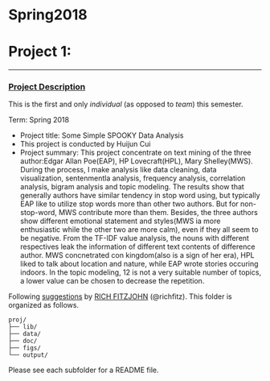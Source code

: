 # Spring2018
# Project 1:

----


### [Project Description](doc/)
This is the first and only *individual* (as opposed to *team*) this semester. 

Term: Spring 2018

+ Project title: Some Simple SPOOKY Data Analysis
+ This project is conducted by Huijun Cui
+ Project summary: This project concentrate on text mining of the three author:Edgar Allan Poe(EAP), HP Lovecraft(HPL), Mary Shelley(MWS). During the process, I make analysis like data cleaning, data visualization, sentenmentla analysis, frequency analysis, correlation analysis, bigram analysis and topic modeling. The results show that generally authors have similar tendency in stop word using, but typically EAP like to utilize stop words more than other two authors. But for non-stop-word, MWS  contribute more than them. Besides, the three authors show different emotional statement and styles(MWS ia more enthusiastic while the other two are more calm), even if they all seem to be negative. From the TF-IDF value analysis, the nouns with different respectives leak the information of different text contents of difference author. MWS concnetrated con kingdom(also is a sign of her era), HPL liked to talk about location and nature, while EAP wrote stories occuring indoors. In the topic modeling, 12 is not a very suitable number of topics, a lower value can be chosen to decrease the repetition. 

Following [suggestions](http://nicercode.github.io/blog/2013-04-05-projects/) by [RICH FITZJOHN](http://nicercode.github.io/about/#Team) (@richfitz). This folder is organized as follows.

```
proj/
├── lib/
├── data/
├── doc/
├── figs/
└── output/
```

Please see each subfolder for a README file.
